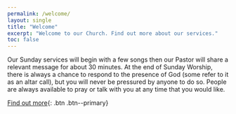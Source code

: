 ```yaml
---
permalink: /welcome/
layout: single
title: "Welcome"
excerpt: "Welcome to our Church. Find out more about our services."
toc: false
---
```


Our Sunday services will begin with a few songs then our Pastor will share a relevant message for about 30 minutes. At the end of Sunday Worship, there is always a chance to respond to the presence of God (some refer to it as an altar call), but you will never be pressured by anyone to do so. People are always available to pray or talk with you at any time that you would like.

[Find out more](mailto:hello@phcmaidstone.co.uk){: .btn .btn--primary}